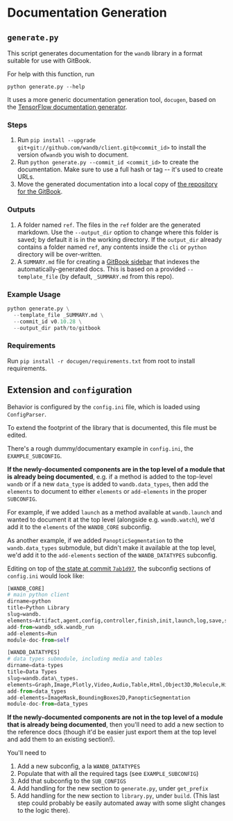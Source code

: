 # Documentation Generation

## `generate.py`

This script generates documentation for the `wandb` library
in a format suitable for use with GitBook.

For help with this function, run

```text
python generate.py --help
```

It uses a more generic documentation generation tool,
`docugen`,
based on the
[TensorFlow documentation generator](https://www.github.com/tensorflow/docs).

### Steps

1. Run `pip install --upgrade git+git://github.com/wandb/client.git@<commit_id>`
to install the version of`wandb` you wish to document.
2. Run `python generate.py --commit_id <commit_id>` to create the documentation.
Make sure to use a full hash or tag -- it's used to create URLs.
3. Move the generated documentation into a local copy of
[the repository for the GitBook](https://www.github.com/).

### Outputs

1. A folder named `ref`.
The files in the `ref` folder are the generated markdown.
Use the `--output_dir` option to change where this folder is saved;
by default it is in the working directory.
If the `output_dir` already contains a folder named `ref`,
any contents inside the `cli` or `python` directory will be over-written.
2. A `SUMMARY.md` file for creating a
[GitBook sidebar](https://docs.gitbook.com/integrations/github/content-configuration#summary)
that indexes the automatically-generated docs.
This is based on a provided `--template_file`
\(by default, `_SUMMARY.md` from this repo\).

### Example Usage

```python
python generate.py \
  --template_file _SUMMARY.md \
  --commit_id v0.10.28 \
  --output_dir path/to/gitbook
```

### Requirements

Run `pip install -r docugen/requirements.txt` from root to install requirements.

## Extension and `config`uration

Behavior is configured by the `config.ini` file,
which is loaded using `ConfigParser`.

To extend the footprint of the library that is documented,
this file must be edited.

There's a rough dummy/documentary example in `config.ini`, the `EXAMPLE_SUBCONFIG`.

**If the newly-documented components are in the top level of a module that is already being documented**,
e.g. if a method is added to the top-level `wandb` or if a new `data_type` is added to `wandb.data_types`,
then add the `elements` to document to either `elements` or `add-elements` in the proper `SUBCONFIG`.

For example, if we added `launch` as a method available at `wandb.launch` and wanted to document it
at the top level (alongside e.g. `wandb.watch`), we'd add it to the `elements` of the `WANDB_CORE` subconfig.

As another example, if we added `PanopticSegmentation` to the `wandb.data_types` submodule,
but didn't make it available at the top level, we'd add it to the `add-elements` section of the `WANDB_DATATYPES` subconfig.

Editing on top of [the state at commit `7ab1d97`](https://github.com/wandb/docugen/blob/7ab1d97cb504d502a665464635e3e247bb9859c1/config.ini), the subconfig sections of `config.ini` would look like:

```python
[WANDB_CORE]
# main python client
dirname=python
title=Python Library
slug=wandb.
elements=Artifact,agent,config,controller,finish,init,launch,log,save,summary,sweep,watch,__version__
add-from=wandb_sdk.wandb_run
add-elements=Run
module-doc-from=self

[WANDB_DATATYPES]
# data types submodule, including media and tables
dirname=data-types
title=Data Types
slug=wandb.data\_types.
elements=Graph,Image,Plotly,Video,Audio,Table,Html,Object3D,Molecule,Histogram
add-from=data_types
add-elements=ImageMask,BoundingBoxes2D,PanopticSegmentation
module-doc-from=data_types
```

**If the newly-documented components are not in the top level of a module that is already being documented**,
then you'll need to add a new section to the reference docs (though it'd be easier just export them at the top level and add them to an existing section!).

You'll need to
1. Add a new subconfig, a la `WANDB_DATATYPES`
2. Populate that with all the required tags (see `EXAMPLE_SUBCONFIG`)
3. Add that subconfig to the `SUB_CONFIGS`
4. Add handling for the new section to `generate.py`, under `get_prefix`
5. Add handling for the new section to `library.py`, under `build`. (This last step could probably be easily automated away with some slight changes to the logic there).
